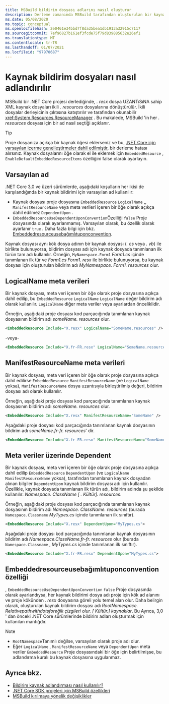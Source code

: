 ```yaml
---
title: MSBuild bildirim dosyası adlarını nasıl oluşturur
description: Derleme zamanında MSBuild tarafından oluşturulan bir kaynak bildirim dosyası adının adını etkileyen faktörleri açıklar.
ms.date: 05/08/2020
ms.topic: conceptual
ms.openlocfilehash: 2e0461e34bbd7f8da35bea1db1913a32915c7117
ms.sourcegitcommit: 7ef96827b161ef3fcde75f79d839885632e26ef1
ms.translationtype: MT
ms.contentlocale: tr-TR
ms.lasthandoff: 01/07/2021
ms.locfileid: "97970687"
---
```

# <a name="how-resource-manifest-files-are-named"></a>Kaynak bildirim dosyaları nasıl adlandırılır

MSBuild bir .NET Core projesi derlediğinde, *. resx* dosya UZANTıSıNA sahip XML kaynak dosyaları ikili *. resources* dosyalarına dönüştürülür. İkili dosyalar derleyicinin çıktısına katıştırılır ve tarafından okunabilir <xref:System.Resources.ResourceManager> . Bu makalede, MSBuild 'in her *. resources* dosyası için bir ad nasıl seçtiği açıklanır.

> [!TIP]
> Proje dosyanıza açıkça bir kaynak öğesi eklerseniz ve bu, [.NET Core için varsayılan içerme genelleştirmeler dahil edilmiştir](../project-sdk/overview.md#default-includes-and-excludes), bir derleme hatası alırsınız. Kaynak dosyalarını öğe olarak el ile eklemek için `EmbeddedResource` , `EnableDefaultEmbeddedResourceItems` özelliğini false olarak ayarlayın.

## <a name="default-name"></a>Varsayılan ad

.NET Core 3,0 ve üzeri sürümlerde, aşağıdaki koşulların her ikisi de karşılandığında bir kaynak bildirimi için varsayılan ad kullanılır:

- Kaynak dosyası proje dosyasına `EmbeddedResource` `LogicalName` ,, `ManifestResourceName` veya meta verileri içeren bir öğe olarak açıkça dahil edilmez `DependentUpon` .
- `EmbeddedResourceUseDependentUponConvention`Özelliği `false` Proje dosyasında olarak ayarlanmamış. Varsayılan olarak, bu özellik olarak ayarlanır `true` . Daha fazla bilgi için bkz. [Embeddedresourceusebağımlıtuponconvention](../project-sdk/msbuild-props.md#embeddedresourceusedependentuponconvention).

Kaynak dosyası aynı kök dosya adının bir kaynak dosyası (*. cs* veya *. vb*) ile birlikte bulunuyorsa, bildirim dosyası adı için kaynak dosyada tanımlanan ilk türün tam adı kullanılır. Örneğin, `MyNamespace.Form1` *Form1.cs* içinde tanımlanan ilk tür ve *Form1.cs* *Form1. resx* ile birlikte bulunuyorsa, bu kaynak dosyası için oluşturulan bildirim adı *MyNamespace. Form1. resources* olur.

## <a name="logicalname-metadata"></a>LogicalName meta verileri

Bir kaynak dosyası, meta veri içeren bir öğe olarak proje dosyasına açıkça dahil edilip, bu `EmbeddedResource` `LogicalName` `LogicalName` değer bildirim adı olarak kullanılır. `LogicalName` diğer meta veriler veya ayarlardan önceliklidir.

Örneğin, aşağıdaki proje dosyası kod parçacığında tanımlanan kaynak dosyasının bildirim adı *someName. resources* olur.

```xml
<EmbeddedResource Include="X.resx" LogicalName="SomeName.resources" />
```

-veya-

```xml
<EmbeddedResource Include="X.fr-FR.resx" LogicalName="SomeName.resources" />
```

## <a name="manifestresourcename-metadata"></a>ManifestResourceName meta verileri

Bir kaynak dosyası, meta veri içeren bir öğe olarak proje dosyasına açıkça dahil edilirse `EmbeddedResource` `ManifestResourceName` (ve `LogicalName` yoksa), `ManifestResourceName` dosya uzantısıyla birleştirilmiş değeri, bildirim dosyası adı olarak kullanılır.

Örneğin, aşağıdaki proje dosyası kod parçacığında tanımlanan kaynak dosyasının bildirim adı *someName. resources* olur.

```xml
<EmbeddedResource Include="X.resx" ManifestResourceName="SomeName" />
```

Aşağıdaki proje dosyası kod parçacığında tanımlanan kaynak dosyasının bildirim adı *someName.fr-fr. resources*' dir.

```xml
<EmbeddedResource Include="X.fr-FR.resx" ManifestResourceName="SomeName.fr-FR" />
```

## <a name="dependentupon-metadata"></a>Meta veriler üzerinde Dependent

Bir kaynak dosyası, meta veri içeren bir öğe olarak proje dosyasına açıkça dahil edilip `EmbeddedResource` `DependentUpon` (ve `LogicalName` `ManifestResourceName` yoksa), tarafından tanımlanan kaynak dosyadan alınan bilgiler `DependentUpon` kaynak bildirim dosyası adı için kullanılır. Özellikle, kaynak dosyada tanımlanan ilk türün adı, bildirim adında şu şekilde kullanılır: *Namespace. ClassName \[ . Kültür]. resources*.

Örneğin, aşağıdaki proje dosyası kod parçacığında tanımlanan kaynak dosyasının bildirim adı *Namespace. ClassName. resources* (burada `Namespace.Classname` *MyTypes.cs* içinde tanımlanan ilk sınıftır).

```xml
<EmbeddedResource Include="X.resx" DependentUpon="MyTypes.cs">
```

Aşağıdaki proje dosyası kod parçacığında tanımlanan kaynak dosyasının bildirim adı *Namespace.ClassName.fr-fr. resources* olur (burada `Namespace.Classname` , *MyTypes.cs* içinde tanımlanan ilk sınıftır).

```xml
<EmbeddedResource Include="X.fr-FR.resx" DependentUpon="MyTypes.cs">
```

## <a name="embeddedresourceusedependentuponconvention-property"></a>Embeddedresourceusebağımlıtuponconvention özelliği

, `EmbeddedResourceUseDependentUponConvention` `false` Proje dosyasında olarak ayarlandıysa, her kaynak bildirimi dosya adı proje için kök ad alanını ve proje kökünden *. resx* dosyasına göreli yolu temel alan olur. Daha belirgin olarak, oluşturulan kaynak bildirim dosyası adı *RootNamespace. Relativepathwithdotsforeğik çizgileri olur. \[ Kültür.] kaynaklar*. Bu Ayrıca, 3,0 ' dan önceki .NET Core sürümlerinde bildirim adları oluşturmak için kullanılan mantığdır.

> [!NOTE]
>
> - `RootNamespace`Tanımlı değilse, varsayılan olarak proje adı olur.
> - Eğer `LogicalName` , `ManifestResourceName` veya `DependentUpon` meta veriler `EmbeddedResource` Proje dosyasındaki bir öğe için belirtilmişse, bu adlandırma kuralı bu kaynak dosyasına uygulanmaz.

## <a name="see-also"></a>Ayrıca bkz.

- [Bildirim kaynak adlandırması nasıl kullanılır?](https://gist.github.com/BenVillalobos/041673b9a73bec60fdc3bf0f86fae62a)
- [.NET Core SDK projeleri için MSBuild özellikleri](../project-sdk/msbuild-props.md)
- [MSBuild kırılmaya yönelik değişiklikler](../compatibility/msbuild.md)
